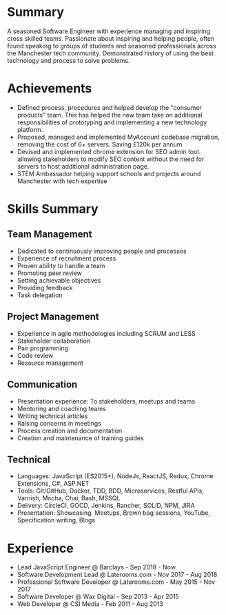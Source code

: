 # Summary

A seasoned Software Engineer with experience managing and inspiring cross skilled teams. Passionate about inspiring and helping people, often found speaking to groups of students and seasoned professionals across the Manchester tech community. Demonstrated history of using the best technology and process to solve problems.

# Achievements
* Defined process, procedures and helped develop the "consumer products" team. This has helped the new team take on additional responsibilities of prototyping and implementing a new technology platform.
* Proposed, managed and implemented MyAccount codebase migration, removing the cost of 6+ servers. Saving £120k per annum
* Devised and implemented chrome extension for SEO admin tool. allowing stakeholders to modify SEO content without the need for servers to host additional administration page.
* STEM Ambassador helping support schools and projects around Manchester with tech expertise

# Skills Summary

## Team Management
* Dedicated to continuously improving people and processes
* Experience of recruitment process
* Proven ability to handle a team
* Promoting peer review
* Setting achievable objectives
* Providing feedback
* Task delegation

## Project Management
* Experience in agile methodologies including SCRUM and LESS
* Stakeholder collaboration
* Pair programming
* Code review
* Resource management

## Communication
* Presentation experience: To stakeholders, meetups and teams
* Mentoring and coaching teams
* Writing technical articles
* Raising concerns in meetings
* Process creation and documentation
* Creation and maintenance of training guides

## Technical
* Languages: JavaScript (ES2015+), NodeJs, ReactJS, Redux, Chrome Extensions, C#, ASP.NET
* Tools: Git/GitHub, Docker, TDD, BDD, Microservices, Restful APIs, Varnish, Mocha, Chai, Bash, MSSQL
* Delivery: CircleCI, GOCD, Jenkins, Rancher, SOLID, NPM, JIRA
* Presentation: Showcasing, Meetups, Brown bag sessions, YouTube, Specification writing, Blogs

# Experience

* Lead JavaScript Engineer @ Barclays - Sep 2018 - Now
* Software Development Lead @ Laterooms.com - Nov 2017 - Aug 2018
* Professional Software Developer @ Laterooms.com - May 2015 - Nov 2017
* Software Developer @ Wax Digital - Sep 2013 - Apr 2015
* Web Developer @ CSI Media - Feb 2011 - Aug 2013